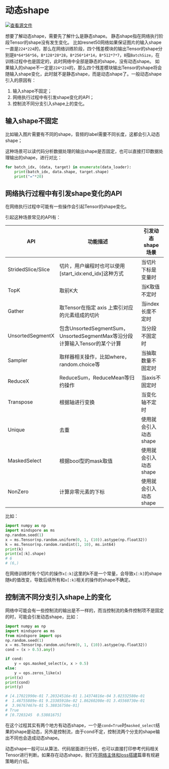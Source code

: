 # 动态shape

[![查看源文件](https://mindspore-website.obs.cn-north-4.myhuaweicloud.com/website-images/r2.3.q1/resource/_static/logo_source.svg)](https://gitee.com/mindspore/docs/blob/r2.3.q1/docs/mindspore/source_zh_cn/migration_guide/dynamic_shape.md)

想要了解动态shape，需要先了解什么是静态shape。
静态shape指在网络执行阶段Tensor的shape没有发生变化。
比如resnet50网络如果保证图片的输入shape一直是`224*224`的，那么在网络训练阶段，四个残差模块的输出Tensor的shape分别是`B*64*56*56`，`B*128*28*28`，`B*256*14*14`，`B*512*7*7`，`B`指`BatchSize`，在训练过程中也是固定的，此时网络中全部是静态的shape，没有动态shape。
如果输入的shape不一定是`224*224`的，那么四个残差模块输出Tensor的shape将会随输入shape变化，此时就不是静态shape，而是动态shape了。一般动态shape引入的原因有：

1. 输入shape不固定；
2. 网络执行过程中有引发shape变化的API；
3. 控制流不同分支引入shape上的变化。

## 输入shape不固定

比如输入图片需要有不同的shape，音频的label需要不同长度，这都会引入动态shape；

这种场景可以读代码分析数据处理的输出shape是否固定，也可以直接打印数据处理输出的shape，进行对比：

```python
for batch_idx, (data, target) in enumerate(data_loader):
    print(batch_idx, data.shape, target.shape)
    print("="*20)
```

## 网络执行过程中有引发shape变化的API

在网络执行过程中可能有一些操作会引起Tensor的shape变化。

引起这种场景常见的API有：

| API | 功能描述 | 引发动态shape场景 |
| ---- | ----- | ------- |
| StridedSlice/Slice | 切片，用户编程时也可以使用 [start_idx:end_idx]这种方式 | 当切片下标是变量时 |
| TopK | 取前K大 | 当K取值不定时 |
| Gather | 取Tensor在指定 axis 上索引对应的元素组成的切片 | 当index长度不定时 |
| UnsortedSegmentX | 包含UnsortedSegmentSum，UnsortedSegmentMax等沿分段计算输入Tensor的某个计算 | 当分段不固定时 |
| Sampler | 取样器相关操作，比如where，random.choice等 | 当抽取数量不固定时 |
| ReduceX | ReduceSum，ReduceMean等归约操作 | 当axis不固定时 |
| Transpose | 根据轴进行变换 | 当变化轴不定时 |
| Unique | 去重 | 使用就会引入动态shape |
| MaskedSelect | 根据bool型的mask取值 | 使用就会引入动态shape |
| NonZero | 计算非零元素的下标 | 使用就会引入动态shape |

比如：

```python
import numpy as np
import mindspore as ms
np.random.seed(1)
x = ms.Tensor(np.random.uniform(0, 1, (10)).astype(np.float32))
k = ms.Tensor(np.random.randint(1, 10), ms.int64)
print(k)
print(x[:k].shape)
# 6
# (6,)
```

在网络训练时有个切片的操作`x[:k]`这里的k不是一个常量，会导致`x[:k]`的shape随k的值改变，导致后续所有和`x[:k]`相关的操作的shape不确定。

## 控制流不同分支引入shape上的变化

网络中可能会有一些控制流的输出是不一样的，而当控制流的条件控制项不是固定的时，可能会引发动态shape，比如：

```python
import numpy as np
import mindspore as ms
from mindspore import ops
np.random.seed(1)
x = ms.Tensor(np.random.uniform(0, 1, (10)).astype(np.float32))
cond = (x > 0.5).any()

if cond:
    y = ops.masked_select(x, x > 0.5)
else:
    y = ops.zeros_like(x)
print(x)
print(cond)
print(y)

# [4.17021990e-01 7.20324516e-01 1.14374816e-04 3.02332580e-01
#  1.46755889e-01 9.23385918e-02 1.86260208e-01 3.45560730e-01
#  3.96767467e-01 5.38816750e-01]
# True
# [0.7203245  0.53881675]
```

在这个过程其实有两个地方有动态shape，一个是`cond=True`时`masked_select`结果的shape是动态，另外是控制流，由于cond不定，控制流两个分支的shape输出不同也会造成动态shape。

动态shape一般可以从算法、代码层面进行分析，也可以直接打印参考代码相关Tensor进行判断。如果存在动态shape，我们在[网络主体和loss搭建](https://www.mindspore.cn/docs/zh-CN/r2.3.0rc1/migration_guide/model_development/model_and_cell.html)篇章有规避策略的介绍。
